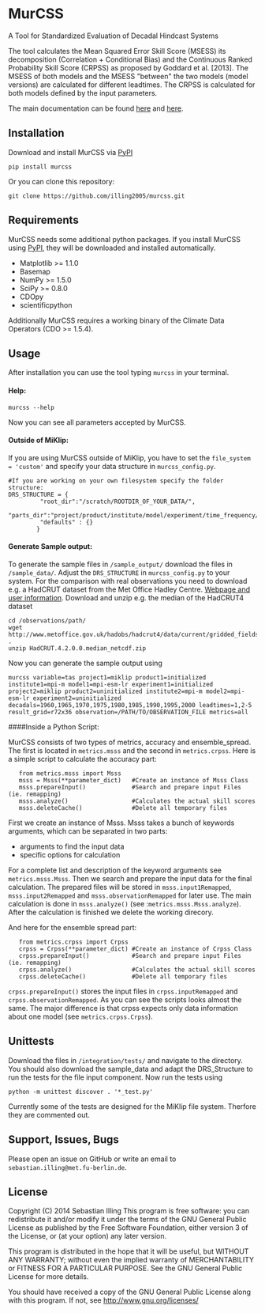MurCSS
=====
A Tool for Standardized Evaluation of Decadal Hindcast Systems

The tool calculates the Mean Squared Error Skill Score (MSESS) its
decomposition (Correlation + Conditional Bias) and the Continuous
Ranked Probability Skill Score (CRPSS) as proposed by Goddard et
al. [2013]. The MSESS of both models and the MSESS "between" the two
models (model versions) are calculated for different leadtimes. The
CRPSS is calculated for both models defined by the input parameters.

The main documentation can be found [here][local-docs] and [here][homepage].

Installation
-
Download and install MurCSS via [PyPI][]
```
pip install murcss
```

Or you can clone this repository:
```
git clone https://github.com/illing2005/murcss.git
```

Requirements
-
MurCSS needs some additional python packages. If you install MurCSS using [PyPI][], they will be downloaded and installed automatically. 
* Matplotlib >= 1.1.0
* Basemap
* NumPy >= 1.5.0
* SciPy >= 0.8.0
* CDOpy
* scientificpython

Additionally MurCSS requires a working binary of the Climate Data Operators (CDO >= 1.5.4).

Usage
-
After installation you can use the tool typing `murcss` in your terminal.
#### Help:
```
murcss --help 
```

Now you can see all parameters accepted by MurCSS.

#### Outside of MiKlip:

If you are using MurCSS outside of MiKlip, you have to set the `file_system = 'custom'` and specify your data structure in `murcss_config.py`. 

```
#If you are working on your own filesystem specify the folder structure:
DRS_STRUCTURE = {
         "root_dir":"/scratch/ROOTDIR_OF_YOUR_DATA/",
         "parts_dir":"project/product/institute/model/experiment/time_frequency/realm/variable/ensemble/file_name".split('/'),
         "defaults" : {}
        }

```

#### Generate Sample output:

To generate the sample files in `/sample_output/` download the files in `/sample_data/`. Adjust the `DRS_STRUCTURE` in `murcss_config.py` to your system. For the comparison with real observations you need to download e.g. a HadCRUT dataset from the Met Office Hadley Centre. [Webpage and user information][HadCRUT].
Download and unzip e.g. the median of the HadCRUT4 dataset 
```
cd /observations/path/
wget http://www.metoffice.gov.uk/hadobs/hadcrut4/data/current/gridded_fields/HadCRUT.4.2.0.0.median_netcdf.zip .
unzip HadCRUT.4.2.0.0.median_netcdf.zip 
```
Now you can generate the sample output using
```
murcss variable=tas project1=miklip product1=initialized institute1=mpi-m model1=mpi-esm-lr experiment1=initialized project2=miklip product2=uninitialized institute2=mpi-m model2=mpi-esm-lr experiment2=uninitialized decadals=1960,1965,1970,1975,1980,1985,1990,1995,2000 leadtimes=1,2-5 result_grid=r72x36 observation=/PATH/TO/OBSERVATION_FILE metrics=all
```

####Inside a Python Script:

MurCSS consists of two types of metrics, accuracy and ensemble_spread. The first is located in `metrics.msss` and the second in `metrics.crpss`.
Here is a simple script to calculate the accuracy part:
```
   from metrics.msss import Msss 
   msss = Msss(**parameter_dict)   #Create an instance of Msss Class 
   msss.prepareInput()             #Search and prepare input Files (ie. remapping)
   msss.analyze()                  #Calculates the actual skill scores
   msss.deleteCache()              #Delete all temporary files 
```
First we create an instance of Msss. Msss takes a bunch of keywords arguments, which can be separated in two parts: 

* arguments to find the input data
* specific options  for calculation

For a complete list and description of the keyword arguments see `metrics.msss.Msss`. Then we search and prepare the input data for the final calculation. The prepared files will be stored in `msss.input1Remapped`, `msss.input2Remapped` and `msss.observationRemapped` for later use.
The main calculation is done in `msss.analyze()` (see :`metrics.msss.Msss.analyze`). After the calculation is finished we delete the working direcory. 

And here for the ensemble spread part:
```
   from metrics.crpss import Crpss
   crpss = Crpss(**parameter_dict) #Create an instance of Crpss Class
   crpss.prepareInput()            #Search and prepare input Files (ie. remapping)
   crpss.analyze()                 #Calculates the actual skill scores
   crpss.deleteCache()             #Delete all temporary files
```
`crpss.prepareInput()` stores the input files in `crpss.inputRemapped` and `crpss.observationRemapped`. As you can see the scripts looks almost the same. The major difference is that crpss expects only data information about one model (see `metrics.crpss.Crpss`).

Unittests
-
Download the files in `/integration/tests/` and navigate to the directory.
You should also download the sample_data and adapt the DRS_Structure to run the tests for the file input component. 
Now run the tests using
```
python -m unittest discover . '*_test.py'
```
Currently some of the tests are designed for the MiKlip file system. Therfore they are commented out.

Support, Issues, Bugs
-
Please open an issue on GitHub or write an email to `sebastian.illing@met.fu-berlin.de`.


License
-
Copyright (C) 2014 Sebastian Illing This program is free software: you can redistribute it and/or modify it under the terms of the GNU General Public License as published by the Free Software Foundation, either version 3 of the License, or (at your option) any later version.

This program is distributed in the hope that it will be useful, but WITHOUT ANY WARRANTY; without even the implied warranty of MERCHANTABILITY or FITNESS FOR A PARTICULAR PURPOSE. See the GNU General Public License for more details.

You should have received a copy of the GNU General Public License along with this program. If not, see http://www.gnu.org/licenses/

[local-docs]: ./doc/build/index.html
[homepage]: https://www-miklip.dkrz.de/about/murcss
[PyPI]: https://pypi.python.org/pypi/murcss
[HadCRUT]: http://www.metoffice.gov.uk/hadobs/hadcrut4/data/current/download.html

